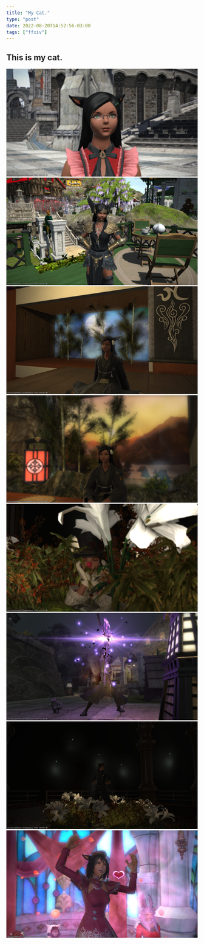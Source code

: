 ```yaml
---
title: "My Cat."
type: "post"
date: 2022-08-20T14:52:56-03:00
tags: ["ffxiv"]
---
```


## This is my cat.

![hehe][1]
![hehe][2]
![hehe][3]
![hehe][4]
![hehe][5]
![hehe][6]
![hehe][7]
![hehe][8]

[1]: /images/cat-girl-post/cat-girl1.png
[2]: /images/cat-girl-post/cat-girl2.png
[3]: /images/cat-girl-post/cat-girl3.png
[4]: /images/cat-girl-post/cat-girl4.png
[5]: /images/cat-girl-post/cat-girl5.png
[6]: /images/cat-girl-post/cat-girl6.png
[7]: /images/cat-girl-post/cat-girl7.png
[8]: /images/cat-girl-post/cat-girl8.png
